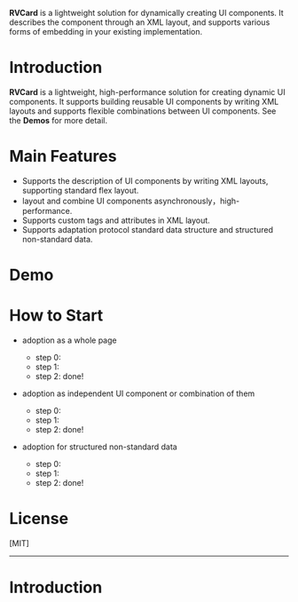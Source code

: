 **RVCard** is a lightweight solution for dynamically creating UI components. It describes the component through an XML layout, and supports various forms of embedding in your existing implementation.


# Introduction
**RVCard** is a lightweight, high-performance solution for creating dynamic UI components. It supports building reusable UI components by writing XML layouts and supports flexible combinations between UI components. See the **Demos**  for more detail.

# Main Features
- Supports the description of UI components by writing XML layouts, supporting standard flex layout.
- layout and combine UI components asynchronously，high-performance.
- Supports custom tags and attributes in XML layout.
- Supports adaptation protocol standard data structure and structured non-standard data.

# Demo


# How to Start

- adoption as a whole page
	- step 0:
	- step 1:
	- step 2:
done!

- adoption as independent UI component or combination of them
	- step 0:
	- step 1:
	- step 2:
done!

- adoption for structured non-standard data
	- step 0:
	- step 1:
	- step 2:
done!
   
# License
[MIT]

---
# Introduction

